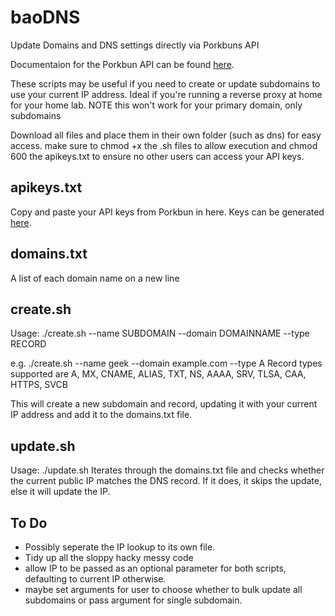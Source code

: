 # baoDNS
Update Domains and DNS settings directly via Porkbuns API

Documentaion for the Porkbun API can be found [here](https://porkbun.com/api/json/v3/documentation).

These scripts may be useful if you need to create or update subdomains to use your current IP address. 
Ideal if you're running a reverse proxy at home for your home lab.
NOTE this won't work for your primary domain, only subdomains

Download all files and place them in their own folder (such as dns) for easy access. make sure to chmod +x the .sh files to allow execution and chmod 600 the apikeys.txt to ensure no other users can access your API keys.

## apikeys.txt
Copy and paste your API keys from Porkbun in here. Keys can be generated [here](https://porkbun.com/account/api).

## domains.txt
A list of each domain name on a new line

## create.sh
Usage:
./create.sh --name SUBDOMAIN --domain DOMAINNAME --type RECORD

e.g. ./create.sh --name geek --domain example.com --type A
Record types supported are A, MX, CNAME, ALIAS, TXT, NS, AAAA, SRV, TLSA, CAA, HTTPS, SVCB

This will create a new subdomain and record, updating it with your current IP address and add it to the domains.txt file.

## update.sh
Usage:
./update.sh
Iterates through the domains.txt file and checks whether the current public IP matches the DNS record. If it does, it skips the update, else it will update the IP.

## To Do
- Possibly seperate the IP lookup to its own file.
- Tidy up all the sloppy hacky messy code
- allow IP to be passed as an optional parameter for both scripts, defaulting to current IP otherwise.
- maybe set arguments for user to choose whether to bulk update all subdomains or pass argument for single subdomain.
